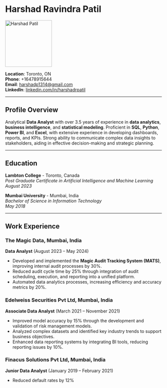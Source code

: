 # Harshad Ravindra Patil

<p align="left">
  <img src="profile.jpg" alt="Harshad Patil" width="150" height="150">
</p>

**Location**: Toronto, ON  
**Phone**: +16478915644  
**Email**: [harshadp1314@gmail.com](mailto:harshadp1314@gmail.com)  
**LinkedIn**: [linkedin.com/in/harshadrpatil](https://linkedin.com/in/harshadrpatil/)

---

## Profile Overview

Analytical **Data Analyst** with over 3.5 years of experience in **data analytics**, **business intelligence**, and **statistical modeling**. Proficient in **SQL**, **Python**, **Power BI**, and **Excel**, with extensive experience in developing dashboards, reports, and KPIs. Strong ability to communicate complex data insights to stakeholders, aiding in effective decision-making and strategic planning.

---

## Education

**Lambton College** - Toronto, Canada  
_Post Graduate Certificate in Artificial Intelligence and Machine Learning_  
_August 2023_

**Mumbai University** - Mumbai, India  
_Bachelor of Science in Information Technology_  
_May 2018_

---

## Work Experience

### The Magic Data, Mumbai, India  
**Data Analyst** (August 2023 – May 2024)  
- Developed and implemented the **Magic Audit Tracking System (MATS)**, improving internal audit processes by 30%.
- Reduced audit cycle time by 25% through integration of audit scheduling, execution, and reporting into a unified platform.
- Automated data analytics processes, increasing efficiency and accuracy metrics by 20%.

### Edelweiss Securities Pvt Ltd, Mumbai, India  
**Associate Data Analyst** (March 2021 – November 2021)  
- Improved model accuracy by 15% through the development and validation of risk management models.
- Analyzed complex datasets and identified key industry trends to support business objectives.
- Enhanced data reporting systems by integrating BI tools, reducing reporting issues by 10%.

### Finacus Solutions Pvt Ltd, Mumbai, India  
**Junior Data Analyst** (January 2019 – February 2021)  
- Reduced default rates by 12% 
